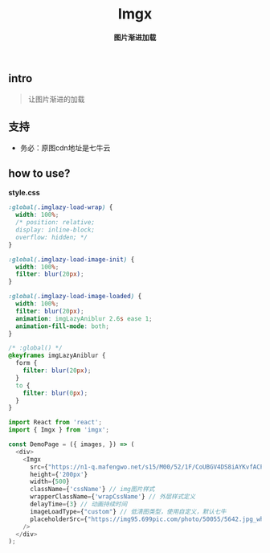 <h1 align="center"> Imgx  </h1>
<p align="center">
  <b >图片渐进加载</b>
</p>

<br>


## intro
> 让图片渐进的加载

## 支持
* 务必：原图cdn地址是七牛云


## how to use?
**style.css**

```css
:global(.imglazy-load-wrap) {
  width: 100%;
  /* position: relative;
  display: inline-block;
  overflow: hidden; */
}

:global(.imglazy-load-image-init) {
  width: 100%;
  filter: blur(20px);
}

:global(.imglazy-load-image-loaded) {
  width: 100%;
  filter: blur(20px);
  animation: imgLazyAniblur 2.6s ease 1;
  animation-fill-mode: both;
}

/* :global() */
@keyframes imgLazyAniblur {
  form {
    filter: blur(20px);
  }
  to {
    filter: blur(0px);
  }
}

```

```javascript
import React from 'react';
import { Imgx } from 'imgx';

const DemoPage = ({ images, }) => (
  <div>
    <Imgx
      src={"https://n1-q.mafengwo.net/s15/M00/52/1F/CoUBGV4DS8iAYKvfACPhDULBto4374.png"} // 图片地定
      height={'200px'}
      width={500}
      className={'cssName'} // img图片样式
      wrapperClassName={'wrapCssName'} // 外层样式定义
      delayTime={3} // 动画持续时间
      imageLoadType={"custom"} // 低清图类型，使用自定义，默认七牛
      placeholderSrc={"https://img95.699pic.com/photo/50055/5642.jpg_wh300.jpg"} // 低清图url，只有开启自定义模式才生效
    />
  </div>
);

```
